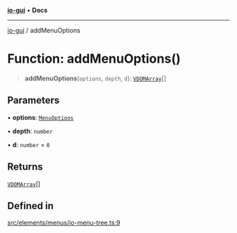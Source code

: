 [**io-gui**](../README.md) • **Docs**

***

[io-gui](../README.md) / addMenuOptions

# Function: addMenuOptions()

> **addMenuOptions**(`options`, `depth`, `d`): [`VDOMArray`](../type-aliases/VDOMArray.md)[]

## Parameters

• **options**: [`MenuOptions`](../classes/MenuOptions.md)

• **depth**: `number`

• **d**: `number` = `0`

## Returns

[`VDOMArray`](../type-aliases/VDOMArray.md)[]

## Defined in

[src/elements/menus/io-menu-tree.ts:9](https://github.com/io-gui/io/blob/main/src/elements/menus/io-menu-tree.ts#L9)
